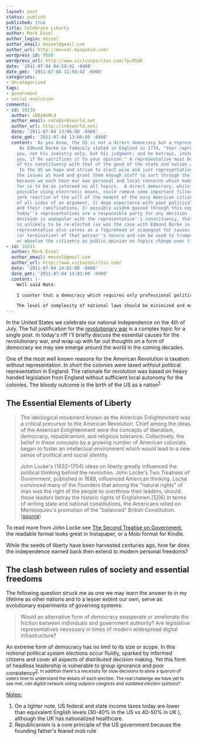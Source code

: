 ```yaml
---
layout: post
status: publish
published: true
title: Celebrate Liberty
author: Mark Essel
author_login: messel
author_email: messel@gmail.com
author_url: http://messel.myopenid.com/
wordpress_id: 9580
wordpress_url: http://www.victusspiritus.com/?p=9580
date: '2011-07-04 04:58:42 -0400'
date_gmt: '2011-07-04 11:58:42 -0400'
categories:
- Uncategorized
tags:
- government
- social evolution
comments:
- id: 10210
  author: iN8sWoRLd
  author_email: nate@in8sworld.net
  author_url: http://in8sworld.net/
  date: '2011-07-04 13:06:00 -0400'
  date_gmt: '2011-07-04 13:06:00 -0400'
  content: 'As you know, the US is not a direct democracy but a representative one.
     As Edmund Burke so famously stated in England in 1774, "Your representative owes
    you, not his industry only, but his judgment; and he betrays, instead of serving
    you, if he sacrifices it to your opinion." A representative must balance the desires
    of his constituency with that of the good of the state and nation as a whole.
     In the US we hope and strive to elect wise and just representatives to weigh
    the issues at hand and grant them enough staff to sort through the matter efficiently
    because we each have our own personal and local concerns which make it impossible
    for us to be as informed on all topics.  A direct democracy, while now seemingly
    possible using electronic means, could remove some important filters to the knee
    jerk reaction of the will of the moment of the busy American citizenry: 1) consideration
    of all sides of an argument, 2) deep experience with past political decisions
    and their ramifications, 3) possibly wisdom gained through this experience.  Also,
    today''s representatives are a responsible party for any decision in that if a
    decision is unpopular with the representative''s constituency, that representative
    is unlikely to be re-elected (as was the case with Edmund Burke in England).  The
    representative also serves as a figurehead or scapegoat for causes where the extension
    (or termination) of that person''s tenure and can be used to trumpet the virtues
    or absolve the citizenry as public opinion on topics change over time. '
- id: 10211
  author: Mark Essel
  author_email: messel@gmail.com
  author_url: http://www.victusspiritus.com/
  date: '2011-07-04 14:02:00 -0400'
  date_gmt: '2011-07-04 14:02:00 -0400'
  content: |-
    Well said Nate. 

    I counter that a democracy which requires only professional politicians will never achieve what a citizen run nation can. That's not to say that increased citizen contributions couldn't work in tandem with representatives. I'd like to see fewer reps with less power and shorter terms. While we're at a wish list how about public funded only candidates.

    The level of complexity of national laws should be minimized and made clear, additional local qualifications would be used to compliment the core national values. Just talking to my friend who's an officer yesterday made my head spin at the codes he has to memorize. In order to resist the fickle interests of a population, laws should have a momentum feature or half life under which they naturally decay unless reinforced, while at the same time resisting knee jerk reactions without careful consideration. If the majority of a nation wants socialized health care or privatized postal service, they can make it possible by directly influencing the flow of tax revenue to or away from those areas.
---
```

<p>In the United States we celebrate our national independence on the 4th of July. The full justification for the <a href="http://en.wikipedia.org/wiki/American_Revolution">revolutionary war</a> is a complex topic for a single post. In today's riff I'll briefly discuss the essential causes for the revolutionary war, and wrap up with far out thoughts on a form of democracy we may see emerge around the world in the coming decades.</p>
<p>One of the most well known reasons for the American Revolution is taxation without representation. In short the colonies were taxed without political representation in England. The rationale for revolution was based on heavy handed legislation from England without sufficient local autonomy for the colonies. The bloody outcome is the birth of the US as a nation<sup><a href="#notes">1</a>.</p>
<h2>The Essential Elements of Liberty</h2>
<blockquote><p>
The ideological movement known as the American Enlightenment was a critical precursor to the American Revolution. Chief among the ideas of the American Enlightenment were the concepts of liberalism, democracy, republicanism, and religious tolerance. Collectively, the belief in these concepts by a growing number of American colonists began to foster an intellectual environment which would lead to a new sense of political and social identity.</p>
<p>John Locke's (1632–1704) ideas on liberty greatly influenced the political thinking behind the revolution. John Locke's Two Treatises of Government, published in 1689, influenced American thinking. Locke convinced many of the Founders that among the "natural rights" of man was the right of the people to overthrow their leaders, should those leaders betray the historic rights of Englishmen.[5][6] In terms of writing state and national constitutions, the Americans relied on Montesquieu's promotion of the "balanced" British Constitution.<br />
(<a href="http://en.wikipedia.org/wiki/American_Revolution">source</a>)
</p></blockquote>
<p>To read more from John Locke see <a href="http://www.gutenberg.org/files/7370/7370-h/7370-h.htm">The Second Treatise on Government</a>, the readable format looks great in Instapaper, or a Mobi format for Kindle. </p>
<p>While the seeds of liberty have been harvested centuries ago, how far does the independence earned back then extend to modern personal freedoms?</p>
<h2>The clash between rules of society and essential freedoms</h2>
<p>The following question struck me as one we may learn the answer to in my lifetime as other nations and to a lesser extent our own, serve as evolutionary experiments of governing systems:</p>
<blockquote><p> Would an alternative form of democracy exasperate or ameliorate the friction between individuals and government authority? Are legislative representatives necessary in times of modern widespread digital infrastructure?
</p></blockquote>
<p>An extreme form of democracy has no limit to its size or scope. In this notional political system elections occur fluidly, sparked by informed citizens and cover all aspects of distributed decision making. Yet this form of headless leadership is vulnerable to group ignorance and poor consistency<sup><a href="#notes">2</a>. In addition there's a necessity for slow decisions to allow a quorum of voters time to understand the details of each election. The real challenge we have yet to see met, <i>can digital network voting outpace congress and outdated election systems</I>?</p>
<p><a href="#notes" id="notes">Notes:</a></p>
<ol>
<li>On a lighter note, US federal and state income taxes today are lower than equivalent English levels (30-40% in the US vs 40-50% in UK ), although the UK has nationalized healthcare.</li>
<li>Republicanism is a core principle of the US government because the founding father's feared mob rule</li>
</ol>
